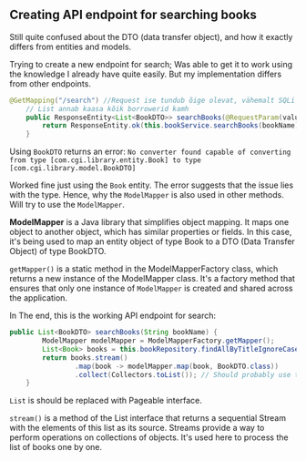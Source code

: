 ## Creating API endpoint for searching books

Still quite confused about the DTO (data transfer object), and how it exactly differs from entities and models.

Trying to create a new endpoint for search; Was able to get it to work using the knowledge I already have quite easily. But my implementation differs from other endpoints.

```java
@GetMapping("/search") //Request ise tundub õige olevat, vähemalt SQLi vaadates
    // List annab kaasa kõik borrowerid kamh
    public ResponseEntity<List<BookDTO>> searchBooks(@RequestParam(value = "bookName") String bookName){
        return ResponseEntity.ok(this.bookService.searchBooks(bookName));
    }
```
Using `BookDTO` returns an error: `No converter found capable of converting from type [com.cgi.library.entity.Book] to type [com.cgi.library.model.BookDTO]`

Worked fine just using the `Book` entity. The error suggests that the issue lies with the type. Hence, why the `ModelMapper` is also used in other methods.<br>
Will try to use the `ModelMapper`.

**ModelMapper** is a Java library that simplifies object mapping. It maps one object to another object, which has similar properties or fields. In this case, it's being used to map an entity object of type Book to a DTO (Data Transfer Object) of type BookDTO.

`getMapper()` is a static method in the ModelMapperFactory class, which returns a new instance of the ModelMapper class. It's a factory method that ensures that only one instance of `ModelMapper` is created and shared across the application.

In The end, this is the working API endpoint for search:
```java
public List<BookDTO> searchBooks(String bookName) {
        ModelMapper modelMapper = ModelMapperFactory.getMapper();
        List<Book> books = this.bookRepository.findAllByTitleIgnoreCase(bookName);
        return books.stream()
                .map(book -> modelMapper.map(book, BookDTO.class))
                .collect(Collectors.toList()); // Should probably use the Pageable
    }
```
`List` is should be replaced with Pageable interface.

`stream()` is a method of the List interface that returns a sequential Stream with the elements of this list as its source. Streams provide a way to perform operations on collections of objects. It's used here to process the list of books one by one.

